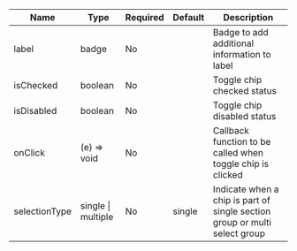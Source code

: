 | Name          | Type               | Required | Default | Description                                                                |
|---------------|--------------------|----------|---------|----------------------------------------------------------------------------|
| label         | badge              | No       |         | Badge to add additional information to label                               |
| isChecked     | boolean            | No       |         | Toggle chip checked status                                                 |
| isDisabled    | boolean            | No       |         | Toggle chip disabled status                                                |
| onClick       | (e) => void        | No       |         | Callback function to be called when toggle chip is clicked                 |
| selectionType | single \| multiple | No       | single  | Indicate when a chip is part of single section group or multi select group |